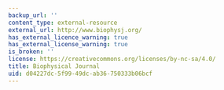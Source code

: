 ```yaml
---
backup_url: ''
content_type: external-resource
external_url: http://www.biophysj.org/
has_external_licence_warning: true
has_external_license_warning: true
is_broken: ''
license: https://creativecommons.org/licenses/by-nc-sa/4.0/
title: Biophysical Journal
uid: d04227dc-5f99-49dc-ab36-750333b06bcf
---
```

